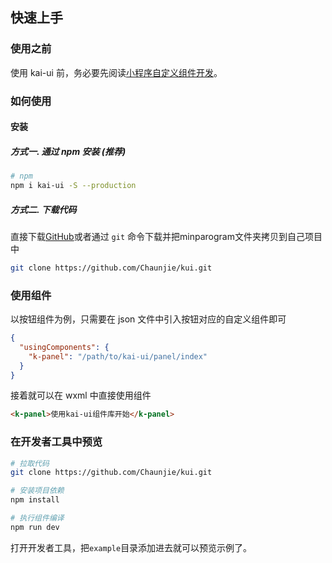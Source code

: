 ## 快速上手

### 使用之前

使用 kai-ui 前，务必要先阅读[小程序自定义组件开发](https://developers.weixin.qq.com/miniprogram/dev/framework/custom-component/)。

### 如何使用
#### 安装
##### 方式一. 通过 npm 安装 (推荐)
```bash
# npm
npm i kai-ui -S --production
```

##### 方式二. 下载代码

直接下载[GitHub](https://github.com/Chaunjie/kai-ui)或者通过 `git` 命令下载并把minparogram文件夹拷贝到自己项目中
```bash
git clone https://github.com/Chaunjie/kui.git
```

### 使用组件

以按钮组件为例，只需要在 json 文件中引入按钮对应的自定义组件即可

```json
{
  "usingComponents": {
    "k-panel": "/path/to/kai-ui/panel/index"
  }
}
```

接着就可以在 wxml 中直接使用组件

```html
<k-panel>使用kai-ui组件库开始</k-panel>
```

### 在开发者工具中预览

```bash
# 拉取代码
git clone https://github.com/Chaunjie/kui.git

# 安装项目依赖
npm install

# 执行组件编译
npm run dev
```

打开开发者工具，把`example`目录添加进去就可以预览示例了。
